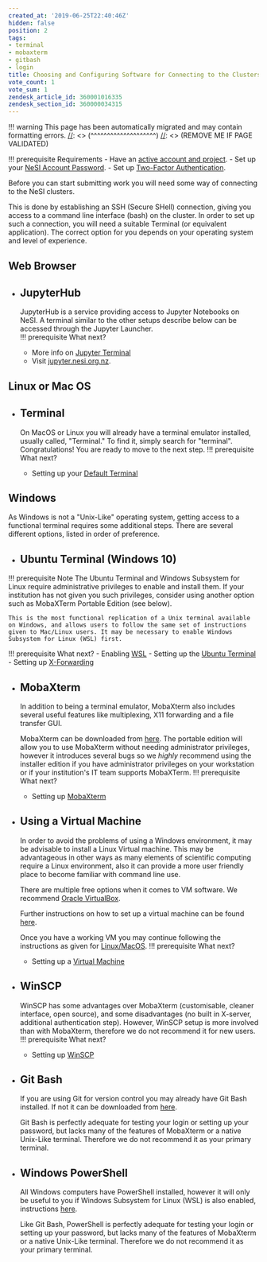 ```yaml
---
created_at: '2019-06-25T22:40:46Z'
hidden: false
position: 2
tags:
- terminal
- mobaxterm
- gitbash
- login
title: Choosing and Configuring Software for Connecting to the Clusters
vote_count: 1
vote_sum: 1
zendesk_article_id: 360001016335
zendesk_section_id: 360000034315
---
```




[//]: <> (REMOVE ME IF PAGE VALIDATED)
[//]: <> (vvvvvvvvvvvvvvvvvvvv)
!!! warning
    This page has been automatically migrated and may contain formatting errors.
[//]: <> (^^^^^^^^^^^^^^^^^^^^)
[//]: <> (REMOVE ME IF PAGE VALIDATED)

!!! prerequisite Requirements
     -   Have an [active account and
         project](https://support.nesi.org.nz/hc/en-gb/sections/360000196195-Accounts-Projects).
     -   Set up your [NeSI Account
         Password](../../Getting_Started/Accessing_the_HPCs/Setting_Up_and_Resetting_Your_Password).
     -   Set up [Two-Factor
         Authentication](../../Getting_Started/Accessing_the_HPCs/Setting_Up_Two_Factor_Authentication).

Before you can start submitting work you will need some way of
connecting to the NeSI clusters.

This is done by establishing an SSH (Secure SHell) connection, giving
you access to a command line interface (bash) on the cluster. In order
to set up such a connection, you will need a suitable Terminal (or
equivalent application). The correct option for you depends on your
operating system and level of experience.

## Web Browser

-   ## JupyterHub

    JupyterHub is a service providing access to Jupyter Notebooks on
    NeSI. A terminal similar to the other setups describe below can be
    accessed through the Jupyter Launcher.  
!!! prerequisite What next?
     -   More info on [Jupyter
         Terminal](../../Scientific_Computing/Interactive_computing_using_Jupyter/Jupyter_on_NeSI#jupyter-term)
     -   Visit [jupyter.nesi.org.nz](https://jupyter.nesi.org.nz/hub/).

## Linux or Mac OS

-   ## Terminal

    On MacOS or Linux you will already have a terminal emulator
    installed, usually called, "Terminal." To find it, simply search for
    "terminal".  
    Congratulations! You are ready to move to the next step.
!!! prerequisite What next?
     -   Setting up your [Default
         Terminal](../../Scientific_Computing/Terminal_Setup/Standard_Terminal_Setup)

## Windows

As Windows is not a "Unix-Like" operating system, getting access to a
functional terminal requires some additional steps. There are several
different options, listed in order of preference.

-   ## Ubuntu Terminal (Windows 10)
!!! prerequisite Note
     The Ubuntu Terminal and Windows Subsystem for Linux require
     administrative privileges to enable and install them. If your
     institution has not given you such privileges, consider using
     another option such as MobaXTerm Portable Edition (see below).

    This is the most functional replication of a Unix terminal available
    on Windows, and allows users to follow the same set of instructions
    given to Mac/Linux users. It may be necessary to enable Windows
    Subsystem for Linux (WSL) first.
!!! prerequisite What next?
     -   Enabling
         [WSL](../../Scientific_Computing/Terminal_Setup/Windows_Subsystem_for_Linux_WSL)
     -   Setting up the [Ubuntu
         Terminal](../../Scientific_Computing/Terminal_Setup/Ubuntu_LTS_terminal_Windows)
     -   Setting up
         [X-Forwarding](../../Getting_Started/Accessing_the_HPCs/X_Forwarding_using_the_Ubuntu_Terminal_on_Windows)

-   ## MobaXterm

    In addition to being a terminal emulator, MobaXterm also includes
    several useful features like multiplexing, X11 forwarding and a file
    transfer GUI.

    MobaXterm can be downloaded from
    [here](https://mobaxterm.mobatek.net/download-home-edition.html).
    The portable edition will allow you to use MobaXterm without needing
    administrator privileges, however it introduces several bugs so we
    *highly* recommend using the installer edition if you have
    administrator privileges on your workstation or if your
    institution's IT team supports MobaXTerm.
!!! prerequisite What next?
     -   Setting up
         [MobaXterm](../../Scientific_Computing/Terminal_Setup/MobaXterm_Setup_Windows)

-   ## Using a Virtual Machine

    In order to avoid the problems of using a Windows environment, it
    may be advisable to install a Linux Virtual machine. This may be
    advantageous in other ways as many elements of scientific computing
    require a Linux environment, also it can provide a more user
    friendly place to become familiar with command line use.

    There are multiple free options when it comes to VM software. We
    recommend [Oracle
    VirtualBox](https://www.virtualbox.org/wiki/Downloads).

    Further instructions on how to set up a virtual machine can be found
    [here](https://blog.storagecraft.com/the-dead-simple-guide-to-installing-a-linux-virtual-machine-on-windows/).

    Once you have a working VM you may continue following the
    instructions as given for
    [Linux/MacOS](#h_c1bbd761-1133-499b-a61a-57b9c4320a1a).
!!! prerequisite What next?
     -   Setting up a [Virtual
         Machine](https://blog.storagecraft.com/the-dead-simple-guide-to-installing-a-linux-virtual-machine-on-windows/)

-   ## WinSCP

    WinSCP has some advantages over MobaXterm (customisable, cleaner
    interface, open source), and some disadvantages (no built in
    X-server, additional authentication step). However, WinSCP setup is
    more involved than with MobaXterm, therefore we do not recommend it
    for new users.
!!! prerequisite What next?
     -   Setting up
         [WinSCP](../../Scientific_Computing/Terminal_Setup/WinSCP-PuTTY_Setup_Windows)

-   ## Git Bash

    If you are using Git for version control you may already have Git
    Bash installed. If not it can be downloaded
    from [here](https://git-scm.com/downloads).

    Git Bash is perfectly adequate for testing your login or setting up
    your password, but lacks many of the features of MobaXterm or a
    native Unix-Like terminal. Therefore we do not recommend it as your
    primary terminal.

-   ## Windows PowerShell

    All Windows computers have PowerShell installed, however it will
    only be useful to you if Windows Subsystem for Linux (WSL) is also
    enabled, instructions
    [here](../../Scientific_Computing/Terminal_Setup/Windows_Subsystem_for_Linux_WSL).

    Like Git Bash, PowerShell is perfectly adequate for testing your
    login or setting up your password, but lacks many of the features of
    MobaXterm or a native Unix-Like terminal. Therefore we do not
    recommend it as your primary terminal.